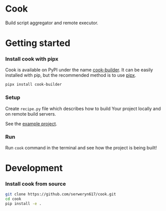 # Cook

Build script aggregator and remote executor.

# Getting started

### Install cook with pipx

Cook is available on PyPI under the name [cook-builder](https://pypi.org/project/cook-builder/).
It can be easily installed with pip, but the recommended method is to use [pipx](https://pipx.pypa.io/stable/).

```sh
pipx install cook-builder
```

### Setup

Create `recipe.py` file which describes how to build Your project locally and on remote build servers.

See the [example project](example).

### Run

Run `cook` command in the terminal and see how the project is being built!

# Development

### Install cook from source

```sh
git clone https://github.com/serweryn617/cook.git
cd cook
pip install -e .
```

<!-- RELEASING
1. Update version in pyproject.toml
2. Build and upload wheels to PyPI:
    python3 -m pip install --upgrade build
    python3 -m build
    twine upload dist/*
-->

<!-- TODO: add tests -->